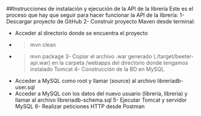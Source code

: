 ##Instrucciones de instalación y ejecución de la API de la librería
Este es el proceso que hay que seguir para hacer funcionar la API de la librería:
1- Descargar proyecto de GitHub
2- Construir proyecto Maven desde terminal:
   * Acceder al directorio donde se encuentra el proyecto
   * >mvn clean
   * >mvn package
3- Copiar el archivo .war generado (./target/beeter-api.war) en la carpeta /webapps del directorio donde tengamos instalado Tomcat
4- Construcción de la BD en MySQL
   * Acceder a MySQL como root y llamar (source) al archivo libreriadb-user.sql
   * Acceder a MySQL con los datos del nuevo usuario (libreria, libreria) y llamar al archivo libreriadb-schema.sql
5- Ejecutar Tomcat y servidor MySQL
6- Realizar peticiones HTTP desde Postman